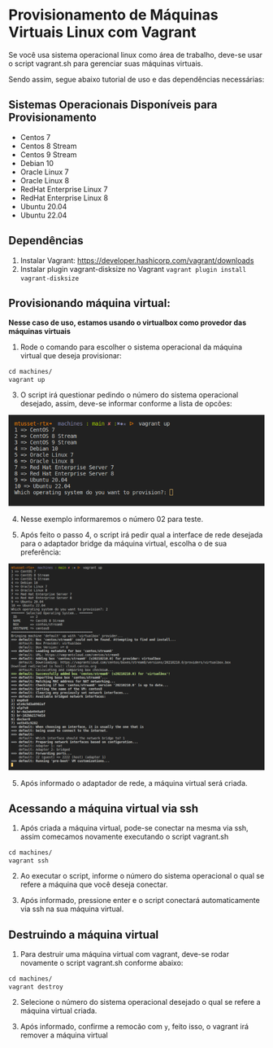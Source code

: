 # Provisionamento de Máquinas Virtuais Linux com Vagrant
Se você usa sistema operacional linux como área de trabalho, deve-se usar o script vagrant.sh para gerenciar suas máquinas virtuais. 

Sendo assim, segue abaixo tutorial de uso e das dependências necessárias:

## Sistemas Operacionais Disponíveis para Provisionamento
- Centos 7
- Centos 8 Stream
- Centos 9 Stream
- Debian 10
- Oracle Linux 7
- Oracle Linux 8
- RedHat Enterprise Linux 7
- RedHat Enterprise Linux 8
- Ubuntu 20.04
- Ubuntu 22.04

## Dependências
1. Instalar Vagrant: https://developer.hashicorp.com/vagrant/downloads
2. Instalar plugin vagrant-disksize no Vagrant `vagrant plugin install vagrant-disksize`

## Provisionando máquina virtual:
**Nesse caso de uso, estamos usando o virtualbox como provedor das máquinas virtuais**

1. Rode o comando para escolher o sistema operacional da máquina virtual que deseja provisionar:
```shell
cd machines/
vagrant up
```

3. O script irá questionar pedindo o número do sistema operacional desejado, assim, deve-se informar conforme a lista de opcões:

![](../docs/machines/options_vagrant_linux.png)

4. Nesse exemplo informaremos o número 02 para teste.

5. Após feito o passo 4, o script irá pedir qual a interface de rede desejada para o adaptador bridge da máquina virtual, escolha o de sua preferência:

![](../docs/machines/select_network_vagrant_linux.png)

5. Após informado o adaptador de rede, a máquina virtual será criada.

## Acessando a máquina virtual via ssh

1. Após criada a máquina virtual, pode-se conectar na mesma via ssh, assim comecamos novamente executando o script vagrant.sh
```shell
cd machines/
vagrant ssh
```

2. Ao executar o script, informe o número do sistema operacional o qual se refere a máquina que você deseja conectar.

3. Após informado, pressione enter e o script conectará automaticamente via ssh na sua máquina virtual.

## Destruindo a máquina virtual

1. Para destruir uma máquina virtual com vagrant, deve-se rodar novamente o script vagrant.sh conforme abaixo:
```shell
cd machines/
vagrant destroy
```

2. Selecione o número do sistema operacional desejado o qual se refere a máquina virtual criada.

3. Após informado, confirme a remocão com `y`, feito isso, o vagrant irá remover a máquina virtual